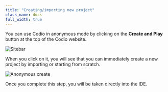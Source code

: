 ```yaml
---
title: "Creating/importing new project"
class_name: docs
full_width: true
---
```


You can use Codio in anonymous mode by clicking on the **Create and Play** button at the top of the Codio website.

![Sitebar](docs/sitebar-site.png)

When you click on it, you will see that you can immediately create a new project by importing or starting from scratch.

![Anonymous create](docs/anon-create.png)


Once you complete this step, you will be taken directly into the IDE.


